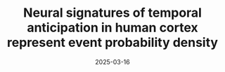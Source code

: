 ---
title: "Neural signatures of temporal anticipation in human cortex represent event probability density"
collection: publications
permalink: /publication/2025_asymmetric-sampling-in-time
date: 2025-03-16
year: 2025
number: 228
venue: 'Nature Communications'
authors: 'Grabenhorst M, Poeppel D, Michalareas G'
citation: 'Grabenhorst M, Poeppel D, Michalareas G (2025). Neural signatures of temporal anticipation in human cortex represent event probability density. Nature Communications.'
category: 'article'
---